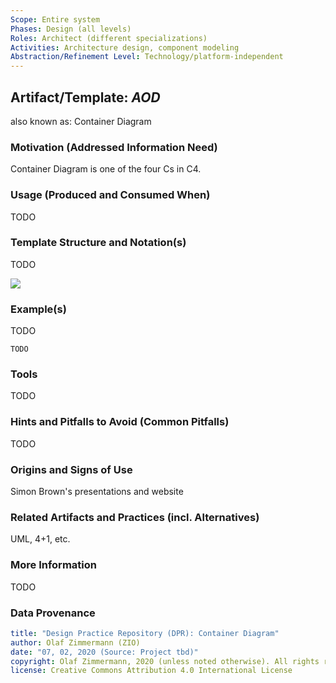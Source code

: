 ```yaml
---
Scope: Entire system
Phases: Design (all levels) 
Roles: Architect (different specializations)
Activities: Architecture design, component modeling 
Abstraction/Refinement Level: Technology/platform-independent
---
```



Artifact/Template: *AOD*
------------------------
<!--Alternate names or candidate names) can be listed as "Also known as " here.-->
also known as: Container Diagram

### Motivation (Addressed Information Need) 
<!--Purpose -->
Container Diagram is one of the four Cs in C4. 


### Usage (Produced and Consumed When)
<!--AA/AS/AE, must identify the producing role and the target audience-->
TODO 


### Template Structure and Notation(s)
<!-- What to do, artifact to produce; minimum, medium maximum diligence/verbosity (?)-->  
TODO

![](/images/NN.png)


### Example(s)
<!-- Must be concrete, ideally give three ones, one for each verbosity/fidelity level basic, medium, full-->
TODO

~~~
TODO
~~~


### Tools
<!--From AA, should call out what one needs to be able to do on beginner, intermediate, advanced level; as a team -->
TODO


### Hints and Pitfalls to Avoid (Common Pitfalls)
<!--See ART, don’t overdo etc.-->
TODO


### Origins and Signs of Use
<!-- From PLOPs and from AA-->
Simon Brown's presentations and website


### Related Artifacts and Practices (incl. Alternatives)
<!--in DPR/OLAF and elsewhere-->

UML, 4+1, etc.


### More Information
TODO


### Data Provenance 

```yaml
title: "Design Practice Repository (DPR): Container Diagram"
author: Olaf Zimmermann (ZIO)
date: "07, 02, 2020 (Source: Project tbd)"
copyright: Olaf Zimmermann, 2020 (unless noted otherwise). All rights reserved.
license: Creative Commons Attribution 4.0 International License
```

<!--
# References
[C-99]: # (Comment: References will be added here automatically when using -bibliography option of pandoc command)
-->
